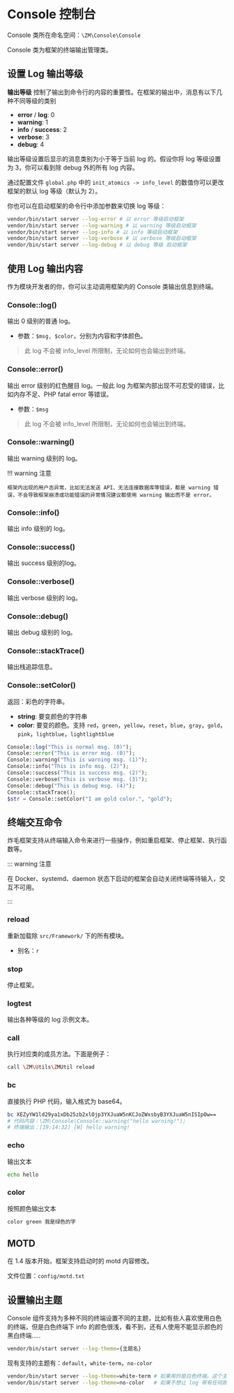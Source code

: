 # Console 控制台

Console 类所在命名空间：`\ZM\Console\Console`

Console 类为框架的终端输出管理类。

## 设置 Log 输出等级

**输出等级** 控制了输出到命令行的内容的重要性。在框架的输出中，消息有以下几种不同等级的类别

- **error** / **log**: 0
- **warning**: 1
- **info** / **success**: 2
- **verbose**: 3
- **debug**: 4

输出等级设置后显示的消息类别为小于等于当前 log 的。假设你将 log 等级设置为 3，你可以看到除 debug 外的所有 log 内容。

通过配置文件 `global.php` 中的 `init_atomics -> info_level` 的数值你可以更改框架的默认 log 等级（默认为 2）。

你也可以在启动框架的命令行中添加参数来切换 log 等级：

```bash
vendor/bin/start server --log-error # 以 error 等级启动框架
vendor/bin/start server --log-warning # 以 warning 等级启动框架
vendor/bin/start server --log-info # 以 info 等级启动框架
vendor/bin/start server --log-verbose # 以 verbose 等级启动框架
vendor/bin/start server --log-debug # 以 debug 等级 启动框架
```

## 使用 Log 输出内容

作为模块开发者的你，你可以主动调用框架内的 Console 类输出信息到终端。

### Console::log()

输出 0 级别的普通 log。

- 参数：`$msg, $color`，分别为内容和字体颜色。

> 此 log 不会被 info_level 所限制，无论如何也会输出到终端。

### Console::error()

输出 error 级别的红色醒目 log。一般此 log 为框架内部出现不可忍受的错误，比如内存不足、PHP fatal error 等错误。

- 参数：`$msg`

> 此 log 不会被 info_level 所限制，无论如何也会输出到终端。

### Console::warning()

输出 warning 级别的 log。

!!! warning 注意

	框架内出现的用户态异常，比如无法发送 API、无法连接数据库等错误，都是 warning 错误，不会导致框架崩溃或功能错误的异常情况建议都使用 warning 输出而不是 error。


### Console::info()

输出 info 级别的 log。

### Console::success()

输出 success 级别的log。

### Console::verbose()

输出 verbose 级别的 log。

### Console::debug()

输出 debug 级别的 log。

### Console::stackTrace()

输出栈追踪信息。

### Console::setColor()

返回：彩色的字符串。

- **string**: 要变颜色的字符串
- **color**: 要变的颜色。支持 `red`，`green`，`yellow`，`reset`，`blue`，`gray`，`gold`，`pink`，`lightblue`，`lightlightblue`

```php
Console::log("This is normal msg. (0)");
Console::error("This is error msg. (0)");
Console::warning("This is warning msg. (1)");
Console::info("This is info msg. (2)");
Console::success("This is success msg. (2)");
Console::verbose("This is verbose msg. (3)");
Console::debug("This is debug msg. (4)");
Console::stackTrace();
$str = Console::setColor("I am gold color.", "gold");
```

## 终端交互命令

炸毛框架支持从终端输入命令来进行一些操作，例如重启框架、停止框架、执行函数等。

::: warning 注意

在 Docker、systemd、daemon 状态下启动的框架会自动关闭终端等待输入，交互不可用。

:::

### reload

重新加载除 `src/Framework/` 下的所有模块。

- 别名：`r`

### stop

停止框架。

### logtest

输出各种等级的 log 示例文本。

### call

执行对应类的成员方法。下面是例子：

```bash
call \ZM\Utils\ZMUtil reload
```

### bc

直接执行 PHP 代码，输入格式为 base64。

```bash
bc XEZyYW1ld29ya1xDb25zb2xlOjp3YXJuaW5nKCJoZWxsbyB3YXJuaW5nISIpOw==
# 代码内容：\ZM\Console\Console::warning("hello warning!");
# 终端输出：[19:14:32] [W] hello warning!
```

### echo

输出文本

```bash
echo hello
```

### color

按照颜色输出文本

```bash
color green 我是绿色的字
```

## MOTD

在 1.4 版本开始，框架支持启动时的 motd 内容修改。

文件位置：`config/motd.txt`

## 设置输出主题

Console 组件支持为多种不同的终端设置不同的主题，比如有些人喜欢使用白色的终端，但是白色终端下 info 的颜色很浅，看不到，还有人使用不能显示颜色的黑白终端.....

```bash
vendor/bin/start server --log-theme={主题名}
```

现有支持的主题有：`default`，`white-term`，`no-color`

```bash
vendor/bin/start server --log-theme=white-term # 如果用的是白色终端，这个主题更友好
vendor/bin/start server --log-theme=no-color   # 如果不想让 log 带有任何颜色，使用无色主题
```

